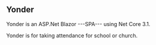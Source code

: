 ## Yonder

Yonder is an ASP.Net Blazor ---SPA--- using Net Core 3.1.

Yonder is for taking attendance for school or church.
